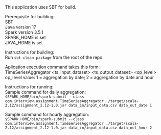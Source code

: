 This application uses SBT for build.

Prerequisite for building:<br/>
SBT <br/>
Java version 17 <br/>
Spark version 3.5.1 <br/>
SPARK_HOME is set <br/>
JAVA_HOME is set <br/>

Instructions for building: <br/>
Run `sbt clean package` from the root of the repo

Aplication execution command takes this form: <br/>
TimeSeriesAggregator <ts_input_dataset> <ts_output_dataset> <op_level> <br/>
op_level value: 1 = aggregation by date; 2 = aggregation by date and hour

Instructions for running: <br/>
Sample command for daily aggregation: <br/>
`$SPARK_HOME/bin/spark-submit --class com.interview.assignment.TimeSeriesAggregator ./target/scala-2.12/assignment_2.12-1.0.jar data_in/input_data.csv data_out_date 1`

Sample command for hourly aggregation: <br/>
`$SPARK_HOME/bin/spark-submit --class com.interview.assignment.TimeSeriesAggregator ./target/scala-2.12/assignment_2.12-1.0.jar data_in/input_data.csv data_out_hour 2`
